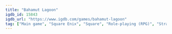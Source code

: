 ```yaml
---
title: "Bahamut Lagoon"
igdb_id: 15843
igdb_url: "https://www.igdb.com/games/bahamut-lagoon"
tag: ["Main game", "Square Enix", "Square", "Role-playing (RPG)", "Strategy", "Turn-based strategy (TBS)", "Single player", "Bird view / Isometric", "Action", "Fantasy"]
---
```

